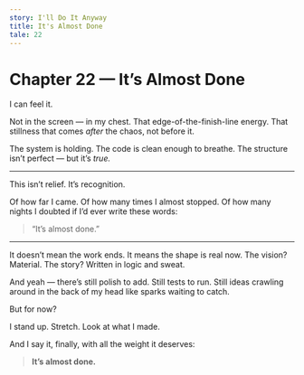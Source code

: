 ```yaml
---
story: I'll Do It Anyway
title: It's Almost Done
tale: 22
---
```


# Chapter 22 — It’s Almost Done

I can feel it.

Not in the screen — in my chest.
That edge-of-the-finish-line energy.
That stillness that comes *after* the chaos, not before it.

The system is holding.
The code is clean enough to breathe.
The structure isn’t perfect — but it’s *true.*

---

This isn’t relief.
It’s recognition.

Of how far I came.
Of how many times I almost stopped.
Of how many nights I doubted if I’d ever write these words:

> “It’s almost done.”

---

It doesn’t mean the work ends.
It means the shape is real now.
The vision? Material.
The story? Written in logic and sweat.

And yeah — there’s still polish to add.
Still tests to run.
Still ideas crawling around in the back of my head like sparks waiting to catch.

But for now?

I stand up.
Stretch.
Look at what I made.

And I say it, finally, with all the weight it deserves:

> **It’s almost done.**
